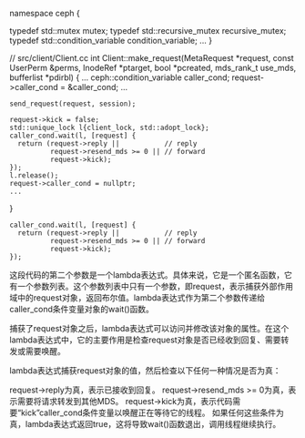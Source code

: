 namespace ceph {

typedef std::mutex mutex;
typedef std::recursive_mutex recursive_mutex;
typedef std::condition_variable condition_variable;
...
}


// src/client/Client.cc
int Client::make_request(MetaRequest *request, const UserPerm &perms,
                         InodeRef *ptarget, bool *pcreated, mds_rank_t use_mds,
                         bufferlist *pdirbl) {
    ...
    ceph::condition_variable caller_cond;
    request->caller_cond = &caller_cond;
    ...
    
    send_request(request, session);
    
    request->kick = false;
    std::unique_lock l{client_lock, std::adopt_lock};
    caller_cond.wait(l, [request] {
      return (request->reply ||           // reply
              request->resend_mds >= 0 || // forward
              request->kick);
    });
    l.release();
    request->caller_cond = nullptr;
    ...
}

    caller_cond.wait(l, [request] {
      return (request->reply ||           // reply
              request->resend_mds >= 0 || // forward
              request->kick);
    });
    
这段代码的第二个参数是一个lambda表达式。具体来说，它是一个匿名函数，它有一个参数列表。这个参数列表中只有一个参数，即request，表示捕获外部作用域中的request对象，返回布尔值。lambda表达式作为第二个参数传递给caller_cond条件变量对象的wait()函数。

捕获了request对象之后，lambda表达式可以访问并修改该对象的属性。在这个lambda表达式中，它的主要作用是检查request对象是否已经收到回复、需要转发或需要唤醒。

lambda表达式捕获request对象的值，然后检查以下任何一种情况是否为真：

request->reply为真，表示已接收到回复。
request->resend_mds >= 0为真，表示需要将请求转发到其他MDS。
request->kick为真，表示代码需要“kick”caller_cond条件变量以唤醒正在等待它的线程。
如果任何这些条件为真，lambda表达式返回true，这将导致wait()函数退出，调用线程继续执行。




